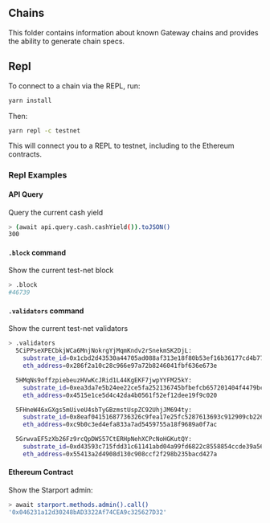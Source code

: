 
## Chains

This folder contains information about known Gateway chains and provides the ability to generate chain specs.

## Repl

To connect to a chain via the REPL, run:

```sh
yarn install
```

Then:

```sh
yarn repl -c testnet
```

This will connect you to a REPL to testnet, including to the Ethereum contracts.

### Repl Examples

#### API Query

Query the current cash yield

```sh
> (await api.query.cash.cashYield()).toJSON()
300
```

#### `.block` command

Show the current test-net block

```sh
> .block
#46739
```

#### `.validators` command

Show the current test-net validators

```sh
> .validators
  5CiPPseXPECbkjWCa6MnjNokrgYjMqmKndv2rSnekmSK2DjL:
    substrate_id=0x1cbd2d43530a44705ad088af313e18f80b53ef16b36177cd4b77b846f2a5f07c
    eth_address=0x286f2a10c28c966e97a72b8246041fbf636e673e

  5HMqNs9offzpiebeuzHVwKcJRid1L44KgEKF7jwpYYFM25kY:
    substrate_id=0xea3da7e5b24ee22ce5fa252136745bfbefcb657201404f4479bcbe42135e234c
    eth_address=0x4515e1ce5d4c42da4b0561f52ef12dee19f9c020

  5FHneW46xGXgs5mUiveU4sbTyGBzmstUspZC92UhjJM694ty:
    substrate_id=0x8eaf04151687736326c9fea17e25fc5287613693c912909cb226aa4794f26a48
    eth_address=0xc9b0c3ed4efa833a7ad5459755a18f9689a0f7ac

  5GrwvaEF5zXb26Fz9rcQpDWS57CtERHpNehXCPcNoHGKutQY:
    substrate_id=0xd43593c715fdd31c61141abd04a99fd6822c8558854ccde39a5684e7a56da27d
    eth_address=0x55413a2d4908d130c908ccf2f298b235bacd427a
```

#### Ethereum Contract

Show the Starport admin:

```sh
> await starport.methods.admin().call()
'0x046231a12d30248bAD3322Af74CEA9c325627D32'
```
